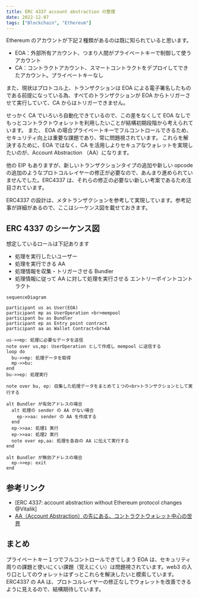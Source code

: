 ```yaml
---
title: ERC 4337 account abstraction の整理
date: 2022-12-07
tags: ["Blockchain", "Ethereum"]
---
```



Ethereum のアカウントが下記２種類があるのは既に知られていると思います。
- EOA：外部所有アカウント、つまり人間がプライベートキーで制御して使うアカウント
- CA：コントラクトアカウント、スマートコントラクトをデプロイしてできたアカウント。プライベートキーなし

また、現状はプロトコル上、トランザクションは EOA による電子署名したものである前提になっている為、すべてのトランザクションが EOA からトリガーさせて実行していて、CA からはトリガーできません。

せっかく CA でいろいろ自動化できているので、この差をなくして EOA なしでもっとコントラクトウォレットを利用したいことが結構初期段階から考えられています。
また、 EOA の場合プライベートキーでフルコントロールできるため、セキュリティ向上は重要な課題であり、常に問題視されています。
これらを解決するために、EOA ではなく、CA を活用しよりセキュアなウォレットを実現したいのが、Account Abstraction （AA）になります。

他の EIP もありますが、新しいトランザクションタイプの追加や新しい opcode の追加のようなプロトコルレイヤーの修正が必要なので、あんまり進められていませんでした。ERC4337 は、それらの修正の必要ない新しい考案であるため注目されています。

ERC4337 の設計は、メタトランザクションを参考して実現しています。参考記事が詳細があるので、ここはシーケンス図を載せておきます。



<!--truncate-->

## ERC 4337 のシーケンス図
想定しているロールは下記あります
- 処理を実行したいユーザー
- 処理を実行できる AA
- 処理情報を収集・トリガーさせる Bundler
- 処理情報に従って AA に対して処理を実行させる エントリーポイントコントラクト

```mermaid
sequenceDiagram

participant us as User(EOA)
participant mp as UserOperation <br>mempool
participant bu as Bundler
participant ep as Entry point contract
participant aa as Wallet Contract<br>AA

us->>mp: 処理に必要なデータを送信
note over us,mp: UserOperation として作成し mempool に送信する
loop do
  bu->>mp: 処理データを取得
  mp->>bu:
end
bu->>ep: 処理実行

note over bu, ep: 収集した処理データをまとめて１つの<br>トランザクションとして実行する

alt Bundler が有効アドレスの場合
  alt 処理の sender の AA がない場合
    ep->>aa: sender の AA を作成する
  end
  ep->>aa: 処理1 実行
  ep->>aa: 処理2 実行
  note over ep,aa: 処理を各自の AA に伝えて実行する
end

alt Bundler が無効アドレスの場合
  ep->>ep: exit
end
```

## 参考リンク
- [ERC 4337: account abstraction without Ethereum protocol changes @Vitalik]
- [AA（Account Abstraction）の先にある、コントラクトウォレット中心の世界](https://zenn.dev/sivira/articles/d041f1ac44ca1e#%E9%96%A2%E9%80%A3%E8%B3%87%E6%96%99%EF%BC%882022.07.13%2C-2022.08.30-%E8%BF%BD%E8%A8%98%EF%BC%89)

## まとめ
プライベートキー１つでフルコントロールできてしまう EOA は、セキュリティ周りの課題と使いにくい課題（覚えにくい）は問題視されています。web3 の入り口としてのウォレットはずっとこれらを解決したいと模索しています。
ERC4337 の AA は、プロトコルレイヤーの修正なしでウォレットを改善できるように見えるので、結構期待しています。
